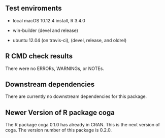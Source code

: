 ## Test enviroments

* local macOS 10.12.4 install, R 3.4.0

* win-builder (devel and release)

* ubuntu 12.04 (on travis-ci), (devel, release, and oldrel)


## R CMD check results
There were no ERRORs, WARNINGs, or NOTEs.


## Downstream dependencies

There are currently no downstream dependencies for this package.


## Newer Version of R package coga

The R package coga 0.1.0 has already in CRAN. This is the next version of coga. The version number of this package is 0.2.0.
